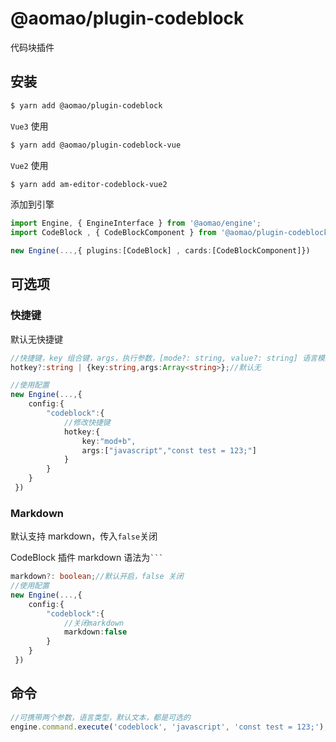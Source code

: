 # @aomao/plugin-codeblock

代码块插件

## 安装

```bash
$ yarn add @aomao/plugin-codeblock
```

`Vue3` 使用

```bash
$ yarn add @aomao/plugin-codeblock-vue
```

`Vue2` 使用

```bash
$ yarn add am-editor-codeblock-vue2
```

添加到引擎

```ts
import Engine, { EngineInterface } from '@aomao/engine';
import CodeBlock , { CodeBlockComponent } from '@aomao/plugin-codeblock';

new Engine(...,{ plugins:[CodeBlock] , cards:[CodeBlockComponent]})
```

## 可选项

### 快捷键

默认无快捷键

```ts
//快捷键，key 组合键，args，执行参数，[mode?: string, value?: string] 语言模式：可选，代码文本：可选
hotkey?:string | {key:string,args:Array<string>};//默认无

//使用配置
new Engine(...,{
    config:{
        "codeblock":{
            //修改快捷键
            hotkey:{
                key:"mod+b",
                args:["javascript","const test = 123;"]
            }
        }
    }
 })
```

### Markdown

默认支持 markdown，传入`false`关闭

CodeBlock 插件 markdown 语法为` ``` `

```ts
markdown?: boolean;//默认开启，false 关闭
//使用配置
new Engine(...,{
    config:{
        "codeblock":{
            //关闭markdown
            markdown:false
        }
    }
 })
```

## 命令

```ts
//可携带两个参数，语言类型，默认文本，都是可选的
engine.command.execute('codeblock', 'javascript', 'const test = 123;');
```
